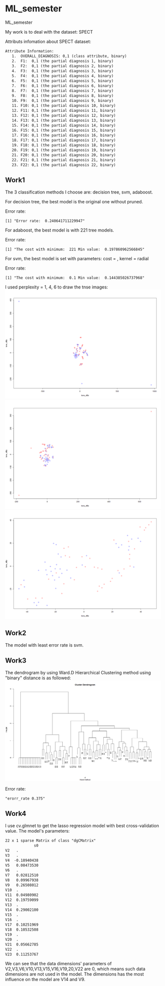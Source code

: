# ML_semester
ML_semester

My work is to deal with the dataset: SPECT

Attributs infomation about SPECT dataset:
```
Attribute Information:
   1.  OVERALL_DIAGNOSIS: 0,1 (class attribute, binary)
   2.  F1:  0,1 (the partial diagnosis 1, binary)
   3.  F2:  0,1 (the partial diagnosis 2, binary)
   4.  F3:  0,1 (the partial diagnosis 3, binary)
   5.  F4:  0,1 (the partial diagnosis 4, binary)
   6.  F5:  0,1 (the partial diagnosis 5, binary)
   7.  F6:  0,1 (the partial diagnosis 6, binary)
   8.  F7:  0,1 (the partial diagnosis 7, binary)
   9.  F8:  0,1 (the partial diagnosis 8, binary)
   10. F9:  0,1 (the partial diagnosis 9, binary)
   11. F10: 0,1 (the partial diagnosis 10, binary)
   12. F11: 0,1 (the partial diagnosis 11, binary)
   13. F12: 0,1 (the partial diagnosis 12, binary)
   14. F13: 0,1 (the partial diagnosis 13, binary)
   15. F14: 0,1 (the partial diagnosis 14, binary)
   16. F15: 0,1 (the partial diagnosis 15, binary)
   17. F16: 0,1 (the partial diagnosis 16, binary)
   18. F17: 0,1 (the partial diagnosis 17, binary)
   19. F18: 0,1 (the partial diagnosis 18, binary)
   20. F19: 0,1 (the partial diagnosis 19, binary)
   21. F20: 0,1 (the partial diagnosis 20, binary)
   22. F21: 0,1 (the partial diagnosis 21, binary)
   23. F22: 0,1 (the partial diagnosis 22, binary)
```

## Work1
The 3 classification methods I choose are: decision tree, svm, adaboost.

For decision tree, the best model is the original one without pruned.

Error rate:
```
[1] "Error rate:  0.240641711229947"
```

For adaboost, the best model is with 221 tree models.

Error rate:
```
[1] "The cost with minimum:  221 Min value:  0.197860962566845"
```

For svm, the best model is set with parameters: cost = , kernel = radial

Error rate:
```
[1] "The cost with minimum:  0.1 Min value:  0.144385026737968"
```

I used perplexity = 1, 4, 6 to draw the tnse images:
![avatar](tsne_1.png)
![avatar](tsne_4.png)
![avatar](tsne_6.png)

## Work2
The model with least error rate is svm.

## Work3
The dendrogram by using Ward.D Hierarchical Clustering method using "binary" distance is as followed:
![avatar](ward_binary.png)

Error rate:
```
"erorr_rate 0.375"
```

## Work4
I use cv.glmnet to get the lasso regression model with best cross-validation value.
The model's parameters:
```
22 x 1 sparse Matrix of class "dgCMatrix"
             s0
V2   .
V3   .
V4  -0.18940438
V5   0.08473530
V6   .
V7   0.02812510
V8   0.09967938
V9   0.26508012
V10  .
V11  0.04980902
V12  0.19759099
V13  .
V14  0.29002100
V15  .
V16  .
V17  0.10251969
V18  0.10532508
V19  .
V20  .
V21  0.05662785
V22  .
V23  0.11253767
```

We can see that the data dimensions' parameters of V2,V3,V6,V10,V13,V15,V16,V19,20,V22 are 0, which means such data dimensions are not used in the model. The dimensions has the most influence on the model are V14 and V9.
